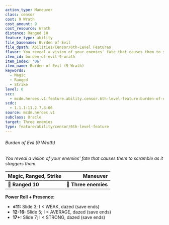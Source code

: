 ```yaml
---
action_type: Maneuver
class: censor
cost: 9 Wrath
cost_amount: 9
cost_resource: Wrath
distance: Ranged 10
feature_type: ability
file_basename: Burden of Evil
file_dpath: Abilities/Censor/6th-Level Features
flavor: You reveal a vision of your enemies' fate that causes them to scramble as it staggers them.
item_id: burden-of-evil-9-wrath
item_index: '06'
item_name: Burden of Evil (9 Wrath)
keywords:
  - Magic
  - Ranged
  - Strike
level: 6
scc:
  - mcdm.heroes.v1:feature.ability.censor.6th-level-feature:burden-of-evil-9-wrath
scdc:
  - 1.1.1:11.2.7.3:06
source: mcdm.heroes.v1
subclass: Oracle
target: Three enemies
type: feature/ability/censor/6th-level-feature
---
```


###### Burden of Evil (9 Wrath)

*You reveal a vision of your enemies' fate that causes them to scramble as it staggers them.*

| **Magic, Ranged, Strike** |         **Maneuver** |
| ------------------------- | -------------------: |
| **📏 Ranged 10**          | **🎯 Three enemies** |

**Power Roll + Presence:**

- **≤11:** Slide 3; I < WEAK, dazed (save ends)
- **12-16:** Slide 5; I < AVERAGE, dazed (save ends)
- **17+:** Slide 7; I < STRONG, dazed (save ends)
